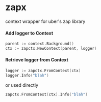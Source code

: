 # zapx

context wrapper for uber's zap library

#### Add logger to Context

```go
parent := context.Background()
ctx := zapctx.NewContext(parent, logger)
```

#### Retrieve logger from Context

```go
logger := zapctx.FromContext(ctx)
logger.Info("blah")
```

or used directly

```go
zapctx.FromContext(ctx).Info("blah")
```
